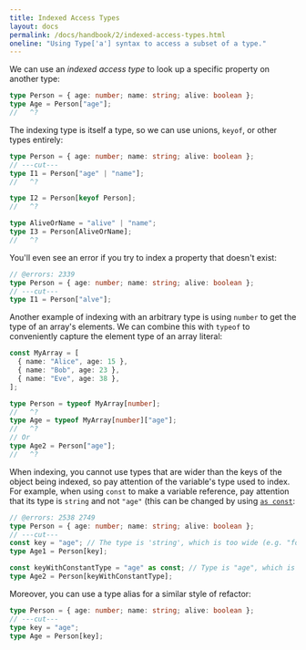 ```yaml
---
title: Indexed Access Types
layout: docs
permalink: /docs/handbook/2/indexed-access-types.html
oneline: "Using Type['a'] syntax to access a subset of a type."
---
```


We can use an _indexed access type_ to look up a specific property on another type:

```ts twoslash
type Person = { age: number; name: string; alive: boolean };
type Age = Person["age"];
//   ^?
```

The indexing type is itself a type, so we can use unions, `keyof`, or other types entirely:

```ts twoslash
type Person = { age: number; name: string; alive: boolean };
// ---cut---
type I1 = Person["age" | "name"];
//   ^?

type I2 = Person[keyof Person];
//   ^?

type AliveOrName = "alive" | "name";
type I3 = Person[AliveOrName];
//   ^?
```

You'll even see an error if you try to index a property that doesn't exist:

```ts twoslash
// @errors: 2339
type Person = { age: number; name: string; alive: boolean };
// ---cut---
type I1 = Person["alve"];
```

Another example of indexing with an arbitrary type is using `number` to get the type of an array's elements.
We can combine this with `typeof` to conveniently capture the element type of an array literal:

```ts twoslash
const MyArray = [
  { name: "Alice", age: 15 },
  { name: "Bob", age: 23 },
  { name: "Eve", age: 38 },
];

type Person = typeof MyArray[number];
//   ^?
type Age = typeof MyArray[number]["age"];
//   ^?
// Or
type Age2 = Person["age"];
//   ^?
```

When indexing, you cannot use types that are wider than the keys of the object being indexed, so pay attention of the variable's type used to index.
For example, when using `const` to make a variable reference, pay attention that its type is `string` and not `"age"` (this can be changed by using [`as const`](https://www.typescriptlang.org/docs/handbook/release-notes/typescript-3-4.html#const-assertions):

```ts twoslash
// @errors: 2538 2749
type Person = { age: number; name: string; alive: boolean };
// ---cut---
const key = "age"; // The type is 'string', which is too wide (e.g. "foo" is also a string, but not one of Person's keys), so the next line won't compile
type Age1 = Person[key];

const keyWithConstantType = "age" as const; // Type is "age", which is a key in Person, so that will work
type Age2 = Person[keyWithConstantType];
```

Moreover, you can use a type alias for a similar style of refactor:

```ts twoslash
type Person = { age: number; name: string; alive: boolean };
// ---cut---
type key = "age";
type Age = Person[key];
```
